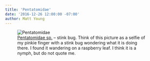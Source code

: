 ```yaml
---
title: 'Pentatomidae'
date: '2016-12-26 12:00:00 -07:00'
author: Matt Young
---
```

<figure>
<img src="{{ site.baseurl }}/uploads/2016/DSC01175_Pentatomidae_600.jpg" alt="Pentatomidae" />
<figcaption>
<a href="http://bugguide.net/node/view/182">Pentatomidae sp.</a> – stink bug. Think of this picture as a selfie of my pinkie finger with a stink bug wondering what it is doing there. I found it wandering on a raspberry leaf. I think it is a nymph, but do not quote me.
</figcaption>
</figure>
